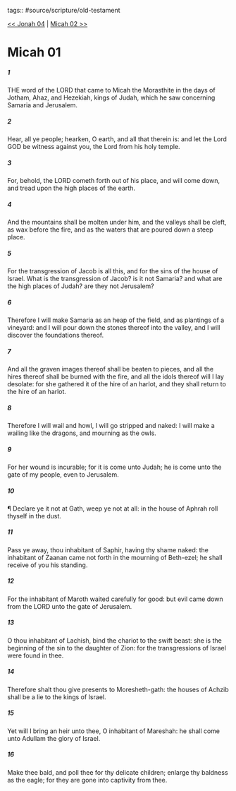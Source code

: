 tags:: #source/scripture/old-testament

[<< Jonah 04](source/scripture/old-testament/32_Jonah/Jonah_04.md) | [Micah 02 >>](source/scripture/old-testament/33_Micah/Micah_02.md)

# Micah 01

##### 1

THE word of the LORD that came to Micah the Morasthite in the days of Jotham, Ahaz, and Hezekiah, kings of Judah, which he saw concerning Samaria and Jerusalem.

##### 2

Hear, all ye people; hearken, O earth, and all that therein is: and let the Lord GOD be witness against you, the Lord from his holy temple.

##### 3

For, behold, the LORD cometh forth out of his place, and will come down, and tread upon the high places of the earth.

##### 4

And the mountains shall be molten under him, and the valleys shall be cleft, as wax before the fire, and as the waters that are poured down a steep place.

##### 5

For the transgression of Jacob is all this, and for the sins of the house of Israel. What is the transgression of Jacob? is it not Samaria? and what are the high places of Judah? are they not Jerusalem?

##### 6

Therefore I will make Samaria as an heap of the field, and as plantings of a vineyard: and I will pour down the stones thereof into the valley, and I will discover the foundations thereof.

##### 7

And all the graven images thereof shall be beaten to pieces, and all the hires thereof shall be burned with the fire, and all the idols thereof will I lay desolate: for she gathered it of the hire of an harlot, and they shall return to the hire of an harlot.

##### 8

Therefore I will wail and howl, I will go stripped and naked: I will make a wailing like the dragons, and mourning as the owls.

##### 9

For her wound is incurable; for it is come unto Judah; he is come unto the gate of my people, even to Jerusalem.

##### 10

¶ Declare ye it not at Gath, weep ye not at all: in the house of Aphrah roll thyself in the dust.

##### 11

Pass ye away, thou inhabitant of Saphir, having thy shame naked: the inhabitant of Zaanan came not forth in the mourning of Beth-ezel; he shall receive of you his standing.

##### 12

For the inhabitant of Maroth waited carefully for good: but evil came down from the LORD unto the gate of Jerusalem.

##### 13

O thou inhabitant of Lachish, bind the chariot to the swift beast: she is the beginning of the sin to the daughter of Zion: for the transgressions of Israel were found in thee.

##### 14

Therefore shalt thou give presents to Moresheth-gath: the houses of Achzib shall be a lie to the kings of Israel.

##### 15

Yet will I bring an heir unto thee, O inhabitant of Mareshah: he shall come unto Adullam the glory of Israel.

##### 16

Make thee bald, and poll thee for thy delicate children; enlarge thy baldness as the eagle; for they are gone into captivity from thee.
